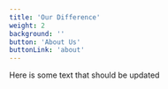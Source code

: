 ```yaml
---
title: 'Our Difference'
weight: 2
background: ''
button: 'About Us'
buttonLink: 'about'
---
```


Here is some text that should be updated
